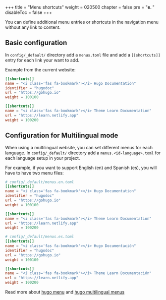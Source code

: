 +++
title = "Menu shortcuts"
weight = 020500
chapter = false
pre = "<b>e. </b>"
disableToc = false
+++

You can define additional menu entries or shortcuts in the navigation menu without any link to content.

## Basic configuration

In `config/_default/` directory add a `menus.toml` file and add a `[[shortcuts]]` entry for each link your want to add.

Example from the current website:

```toml
[[shortcuts]]
name = "<i class='fas fa-bookmark'></i> Hugo Documentation"
identifier = "hugodoc"
url = "https://gohugo.io"
weight = 100100

[[shortcuts]]
name = "<i class='fas fa-bookmark'></i> Theme Learn Documentation"
url = "https://learn.netlify.app"
weight = 100200
```

## Configuration for Multilingual mode

When using a multilingual website, you can set different menus for each language. In `config/_default/` directory add a `menus.<id-language>.toml` for each language setup in your project.

For example, if you want to support English (en) and Spanish (es), you will have to have two menu files:

```toml
# config/_default/menus.en.toml
[[shortcuts]]
name = "<i class='fas fa-bookmark'></i> Hugo Documentation"
identifier = "hugodoc"
url = "https://gohugo.io"
weight = 100100

[[shortcuts]]
name = "<i class='fas fa-bookmark'></i> Theme Learn Documentation"
url = "https://learn.netlify.app"
weight = 100200
```

```toml
# config/_default/menus.es.toml
[[shortcuts]]
name = "<i class='fas fa-bookmark'></i> Hugo Documentación"
identifier = "hugodoc"
url = "https://gohugo.io"
weight = 100100

[[shortcuts]]
name = "<i class='fas fa-bookmark'></i> Theme Learn Documentación"
url = "https://learn.netlify.app"
weight = 100200
```

Read more about [hugo menu](https://gohugo.io/extras/menus/) and [hugo multilingual menus](https://gohugo.io/content-management/multilingual/#menus)
